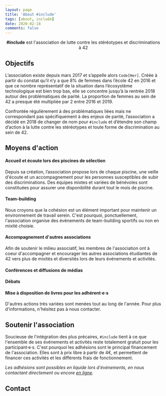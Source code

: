 ```yaml
---
layout: page
title: 'About #include'
tags: [about, include]
date: 2020-02-18
comments: false
---
```

    
<center><b>&#35;include</b> est l'association de lutte contre les stéréotypes et discriminations à 42</center>


## Objectifs

L’association existe depuis mars 2017 et s’appelle alors `Code[Her]`.
Créée à partir du constat qu’il n’y a que 8% de femmes dans l’école 42 en 2016 et que ce nombre représentatif de la situation dans l’écosystème technologique est bien trop bas, elle se concentre jusqu’à la rentrée 2018 autour des problématiques de parité.
La proportion de femmes au sein de 42 a presque été multipliée par 2 entre 2016 et 2019.

Confrontée régulièrement à des problématiques liées mais ne correspondant pas spécifiquement à des enjeux de parité, l’association a décidé en 2018 de changer de nom pour `#include` et d’étendre son champ d’action à la lutte contre les stéréotypes et toute forme de discrimination au sein de 42.


## Moyens d'action

#### **Accueil et écoute lors des piscines de sélection**

Depuis sa création, l’association propose lors de chaque piscine, une veille d'écoute et un accompagnement pour les personnes susceptibles de subir des discriminations.
Des équipes mixtes et variées de bénévoles sont constituées pour assurer une disponibilité durant tout le mois de piscine.

#### **Team-building** 

Nous croyons que la cohésion est un élément important pour maintenir un environnement de travail serein.
C'est pourquoi, ponctuellement, l'association organise des événements de team-building sportifs ou non en mixité choisie.

#### **Accompagnement d'autres associations**

Afin de soutenir le milieu associatif, les membres de l'association ont à coeur d'accompagner et encourager les autres associations étudiantes de 42 vers plus de mixités et diversités lors de leurs événements et activités.

#### **Conférences et diffusions de médias**
#### **Débats**
#### **Mise à disposition de livres pour les adhérent·e·s**

D'autres actions très variées sont menées tout au long de l'année. 
Pour plus d'informations, n'hésitez pas à nous contacter.

## Soutenir l'association
Soucieuse de l'intégration des plus précaires, `#include` tient à ce que l'ensemble de ses événements et activités reste totalement gratuit pour les participant·e·s.
C'est pourquoi les adhésions sont le principal financement de l'association.
Elles sont à prix libre à partir de 4€, et permettent de financer ces activités et les différents frais de fonctionnement.

_Les adhésions sont possibles en liquide lors d'événements, en nous contactant directement ou encore [en ligne](https://www.helloasso.com/associations/include/adhesions/adhesion-2019)._



## Contact
<h3 class="" style="font-size:30px;">
    <a class="social-btn" href="mailto:contact@42include.me" target="_blank" rel="noopener noreferrer"><i class="fa fa-fw fa-envelope-square"></i></a>
    <a class="social-btn" href="http://instagram.com/42include" target="_blank" rel="noopener noreferrer"><i class="fa fa-fw fa-instagram"></i></a>
</h3>
